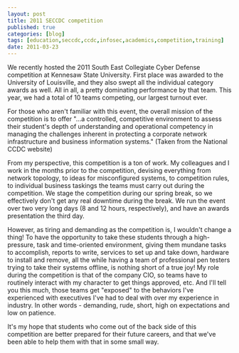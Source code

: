 ```yaml
---
layout: post
title: 2011 SECCDC competition
published: true
categories: [blog]
tags: [education,seccdc,ccdc,infosec,academics,competition,training]
date: 2011-03-23
---
```


We recently hosted the 2011 South East Collegiate Cyber Defense competition at Kennesaw State University.  First place was awarded to the University of Louisville, and they also swept all the individual category awards as well.  All in all, a pretty dominating performance by that team.  This year, we had a total of 10 teams competing, our largest turnout ever.

For those who aren't familiar with this event, the overall mission of the competition is to offer "...a controlled, competitive environment to assess their student's depth of understanding and operational competency in managing the challenges inherent in protecting a corporate network infrastructure and business information systems." (Taken from the National CCDC website)

From my perspective, this competition is a ton of work.  My colleagues and I work in the months prior to the competition, devising everything from network topology, to ideas for misconfigured systems,  to competition rules, to individual business taskings the teams must carry out during the competition.  We stage the competition during our spring break, so we effectively don't get any real downtime during the break.  We run the event over two very long days (8 and 12 hours, respectively), and have an awards presentation the third day.

However, as tiring and demanding as the competition is, I wouldn't change a thing!  To have the opportunity to take these students through a high-pressure, task and time-oriented environment, giving them mundane tasks to accomplish, reports to write, services to set up and take down, hardware to install and remove, all the while having a team of professional pen testers trying to take their systems offline, is nothing short of a true joy!  My role during the competition is that of the company CIO, so teams have to routinely interact with my character to get things approved, etc.  And I'll tell you this much, those teams get "exposed" to the behaviors I've experienced with executives I've had to deal with over my experience in industry.  In other words - demanding, rude, short, high on expectations and low on patience.

It's my hope that students who come out of the back side of this competition are better prepared for their future careers, and that we've been able to help them with that in some small way.
